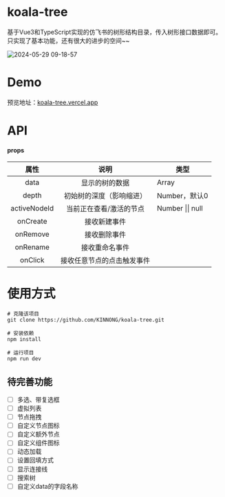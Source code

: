 # koala-tree

基于Vue3和TypeScript实现的仿飞书的树形结构目录，传入树形接口数据即可。只实现了基本功能，还有很大的进步的空间~~

![2024-05-29 09-18-57](https://kinnong-1301438479.cos.ap-guangzhou.myqcloud.com/PicGo/202405311603142.gif)

# Demo

预览地址：[koala-tree.vercel.app](https://koala-tree.vercel.app/)



# API

#### props

|     属性     |            说明            | 类型             |
| :----------: | :------------------------: | ---------------- |
|     data     |       显示的树的数据       | Array            |
|    depth     |  初始树的深度（影响缩进）  | Number，默认0    |
| activeNodeId |  当前正在查看/激活的节点   | Number \|\| null |
|   onCreate   |        接收新建事件        |                  |
|   onRemove   |        接收删除事件        |                  |
|   onRename   |       接收重命名事件       |                  |
|   onClick    | 接收任意节点的点击触发事件 |                  |



# 使用方式

```
# 克隆该项目
git clone https://github.com/KINNONG/koala-tree.git

# 安装依赖
npm install

# 运行项目
npm run dev
```



## 待完善功能

- [ ] 多选、带复选框
- [ ] 虚拟列表
- [ ] 节点拖拽
- [ ] 自定义节点图标
- [ ] 自定义额外节点
- [ ] 自定义组件图标
- [ ] 动态加载
- [ ] 设置回填方式
- [ ] 显示连接线
- [ ] 搜索树
- [ ] 自定义data的字段名称